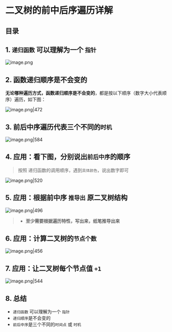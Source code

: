 
# 二叉树的前中后序遍历详解



## 目录
<!-- toc -->
 ## 1. `递归函数` 可以理解为一个 `指针` 


![image.png](https://832-1310531898.cos.ap-beijing.myqcloud.com/45f717821f91cf547c060bc79a4b7a44.png)

## 2. 函数递归顺序是不会变的

**无论哪种遍历方式，函数递归顺序是不会变的**，都是按以下顺序（数字大小代表顺序）遍历，如下图：

![image.png|472](https://832-1310531898.cos.ap-beijing.myqcloud.com/80e97494c5f738af6f0ff737c88a291a.png)

## 3. 前后中序遍历代表三个不同的`时机`

![image.png|584](https://832-1310531898.cos.ap-beijing.myqcloud.com/1c30d9714e7be8b4b354eb5e4e5ebbbd.png)

## 4. 应用：看下图，分别说出`前后中序`的顺序

> 按照 递归函数的调用顺序，遇到`具体颜色`，说出数字即可

![image.png|520](https://832-1310531898.cos.ap-beijing.myqcloud.com/b8eb14ec81e03af7442b8a5b379e31a7.png)

## 5. 应用：根据前中序 `推导出` 原二叉树结构

![image.png|496](https://832-1310531898.cos.ap-beijing.myqcloud.com/ce4a61f186407fa571eaee9f46ea3a32.png)

> - **至少需要根据遍历特性，写出来，纸笔推导出来**

## 6. 应用：计算二叉树的`节点个数`

![image.png|456](https://832-1310531898.cos.ap-beijing.myqcloud.com/51595d1db617d6bb546c0745d43bafa3.png)

## 7. 应用：让二叉树每个节点值 `+1`

![image.png|544](https://832-1310531898.cos.ap-beijing.myqcloud.com/444d2b0ff7d0723150d4ff54422b4c76.png)

## 8. 总结

- `递归函数` 可以理解为一个 `指针`
- `递归顺序`是不会变的
- `前后中序`是三个不同的`时间点` 或 `时机`

